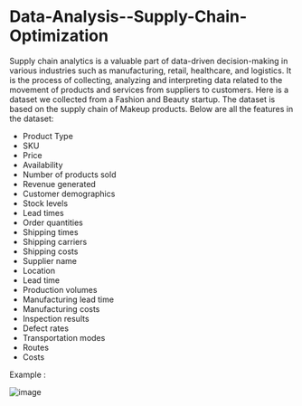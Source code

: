 # Data-Analysis--Supply-Chain-Optimization

Supply chain analytics is a valuable part of data-driven decision-making in various industries such as manufacturing, retail, healthcare, and logistics. It is the process of collecting, analyzing and interpreting data related to the movement of products and services from suppliers to customers.
Here is a dataset we collected from a Fashion and Beauty startup. The dataset is based on the supply chain of Makeup products. Below are all the features in the dataset:
- Product Type
- SKU
- Price
- Availability
- Number of products sold
- Revenue generated
- Customer demographics
- Stock levels
- Lead times
- Order quantities
- Shipping times
- Shipping carriers
- Shipping costs
- Supplier name
- Location
- Lead time
- Production volumes
- Manufacturing lead time
- Manufacturing costs
- Inspection results
- Defect rates
- Transportation modes
- Routes
- Costs

Example :

![image](https://github.com/ChiTrug/Data-Analysis--Supply-Chain-Optimization/assets/125122891/29c5dfa8-7865-4c57-a184-509fea719f26)
